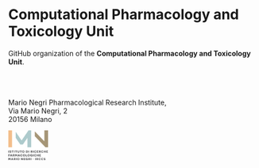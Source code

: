 # Computational Pharmacology and Toxicology Unit

GitHub organization of the __Computational Pharmacology and Toxicology Unit__.<br>
<br>
<br>
<br>

Mario Negri Pharmacological Research Institute,<br>
Via Mario Negri, 2<br>
20156 Milano

<img src="https://github.com/ComputationalPharmacology-Toxicology/.github/blob/main/IMN_logo.png" alt="IMN Logo" width="80" height="60"/>
